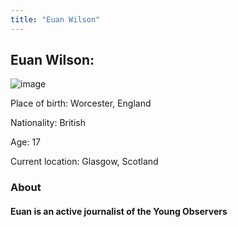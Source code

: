 ```yaml
---
title: "Euan Wilson"
---
```

## Euan Wilson:

![image](../../img/authors/Euan-Wilson.png)

Place of birth: Worcester, England

Nationality: British

Age: 17

Current location: Glasgow, Scotland


### About



#### Euan is an active journalist of the Young Observers